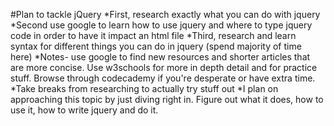 #Plan to tackle jQuery
*First, research exactly what you can do with jquery 
*Second use google to learn how to use jquery and where to type jquery code in order to have it impact an html file
*Third, research and learn syntax for different things you can do in jquery (spend majority of time here)
*Notes- use google to find new resources and shorter articles that are more concise. Use w3schools for more in depth detail and for practice stuff. Browse through codecademy if you're desperate or have extra time. 
*Take breaks from researching to actually try stuff out
*I plan on approaching this topic by just diving right in. Figure out what it does, how to use it, how to write jquery and do it. 

